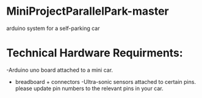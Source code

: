 # MiniProjectParallelPark-master
 arduino system for a self-parking car 

# Technical Hardware Requirments:
-Arduino uno board attached to a mini car.
- breadboard + connectors
-Ultra-sonic sensors attached to certain pins.
please update pin numbers to the relevant pins in your car.


